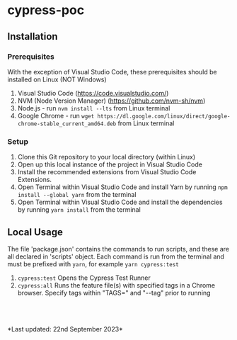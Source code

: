 # cypress-poc

## Installation

### Prerequisites

With the exception of Visual Studio Code, these prerequisites should be installed on Linux (NOT Windows)

1. Visual Studio Code (https://code.visualstudio.com/)
2. NVM (Node Version Manager) (https://github.com/nvm-sh/nvm)
3. Node.js - run `nvm install --lts` from Linux terminal
4. Google Chrome - run `wget https://dl.google.com/linux/direct/google-chrome-stable_current_amd64.deb` from Linux terminal

### Setup

1. Clone this Git repository to your local directory (within Linux)
2. Open up this local instance of the project in Visual Studio Code
3. Install the recommended extensions from Visual Studio Code Extensions.
4. Open Terminal within Visual Studio Code and install Yarn by running `npm install --global yarn` from the terminal
5. Open Terminal within Visual Studio Code and install the dependencies by running `yarn install` from the terminal

## Local Usage

The file 'package.json' contains the commands to run scripts, and these are all declared in 'scripts' object. Each command is run from the terminal and must be prefixed with `yarn`, for example `yarn cypress:test`

1. `cypress:test` Opens the Cypress Test Runner
2. `cypress:all` Runs the feature file(s) with specified tags in a Chrome browser. Specify tags within "TAGS=" and "--tag" prior to running
<br>
<br>
<br>
*Last updated: 22nd September 2023*
